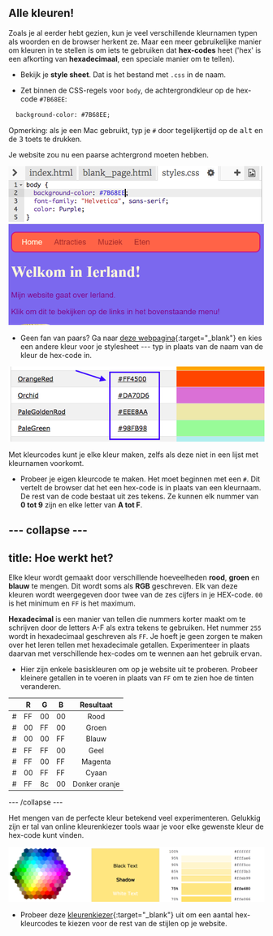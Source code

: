 ## Alle kleuren!

Zoals je al eerder hebt gezien, kun je veel verschillende kleurnamen typen als woorden en de browser herkent ze. Maar een meer gebruikelijke manier om kleuren in te stellen is om iets te gebruiken dat **hex-codes** heet ('hex' is een afkorting van **hexadecimaal**, een speciale manier om te tellen).

+ Bekijk je **style sheet**. Dat is het bestand met `.css` in de naam.

+ Zet binnen de CSS-regels voor `body`, de achtergrondkleur op de hex-code `#7B68EE`:

```html
  background-color: #7B68EE;
```

Opmerking: als je een Mac gebruikt, typ je `#` door tegelijkertijd op de <kbd>alt</kbd> en de <kbd>3</kbd> toets te drukken.

Je website zou nu een paarse achtergrond moeten hebben.

![](images/HexColourFirst.png) ![](images/HexColourFirstResult.png)

+ Geen fan van paars? Ga naar [deze webpagina](http://dojo.soy/html2-colors){:target="_blank"} en kies een andere kleur voor je stylesheet --- typ in plaats van de naam van de kleur de hex-code in. 

![](images/ColorNamesHex.png)

Met kleurcodes kunt je elke kleur maken, zelfs als deze niet in een lijst met kleurnamen voorkomt.

+ Probeer je eigen kleurcode te maken. Het moet beginnen met een `#`. Dit vertelt de browser dat het een hex-code is in plaats van een kleurnaam. De rest van de code bestaat uit zes tekens. Ze kunnen elk nummer van **0 tot 9** zijn en elke letter van **A tot F**.

--- collapse ---
---
title: Hoe werkt het?
---

Elke kleur wordt gemaakt door verschillende hoeveelheden **rood**, **groen** en **blauw** te mengen. Dit wordt soms als **RGB** geschreven. Elk van deze kleuren wordt weergegeven door twee van de zes cijfers in je HEX-code. `00` is het minimum en `FF` is het maximum.

**Hexadecimal** is een manier van tellen die nummers korter maakt om te schrijven door de letters A-F als extra tekens te gebruiken. Het nummer `255` wordt in hexadecimaal geschreven als `FF`. Je hoeft je geen zorgen te maken over het leren tellen met hexadecimale getallen. Experimenteer in plaats daarvan met verschillende hex-codes om te wennen aan het gebruik ervan.

+ Hier zijn enkele basiskleuren om op je website uit te proberen. Probeer kleinere getallen in te voeren in plaats van `FF` om te zien hoe de tinten veranderen.

|      | R  | G  | B  |   Resultaat   |
| ---- | -- | -- | -- |:-------------:|
| \# | FF | 00 | 00 |     Rood      |
| \# | 00 | FF | 00 |     Groen     |
| \# | 00 | 00 | FF |     Blauw     |
| \# | FF | FF | 00 |     Geel      |
| \# | FF | 00 | FF |    Magenta    |
| \# | 00 | FF | FF |     Cyaan     |
| \# | FF | 8c | 00 | Donker oranje |

--- /collapse ---

Het mengen van de perfecte kleur betekend veel experimenteren. Gelukkig zijn er tal van online kleurenkiezer tools waar je voor elke gewenste kleur de hex-code kunt vinden.

![](images/W3ColorPicker.png)

+ Probeer deze [kleurenkiezer](http://dojo.soy/html2-color-picker){:target="_blank"} uit om een ​​aantal hex-kleurcodes te kiezen voor de rest van de stijlen op je website.